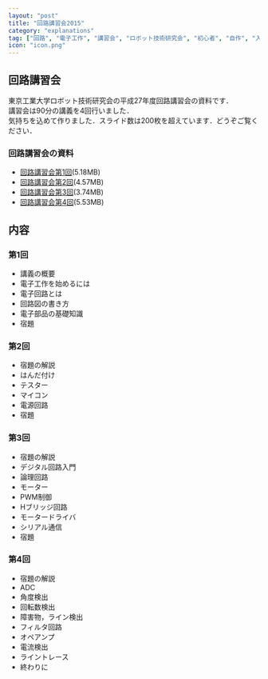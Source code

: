 ```yaml
---
layout: "post"
title: "回路講習会2015"
category: "explanations"
tag: ["回路", "電子工作", "講習会", "ロボット技術研究会", "初心者", "自作", "入門", "Arduino", "PIC", "トランジスタ"]
icon: "icon.png"
---
```



## 回路講習会

東京工業大学ロボット技術研究会の平成27年度回路講習会の資料です．  
講習会は90分の講義を4回行いました．  
気持ちを込めて作りました．スライド数は200枚を超えています．どうぞご覧ください．
<!--more-->

### 回路講習会の資料

  * [回路講習会第1回](CL1.pdf)(5.18MB)
  * [回路講習会第2回](CL2.pdf)(4.57MB)
  * [回路講習会第3回](CL3.pdf)(3.74MB)
  * [回路講習会第4回](CL4.pdf)(5.53MB)

## 内容

### 第1回

  * 講義の概要
  * 電子工作を始めるには
  * 電子回路とは
  * 回路図の書き方
  * 電子部品の基礎知識
  * 宿題

### 第2回

  * 宿題の解説
  * はんだ付け
  * テスター
  * マイコン
  * 電源回路
  * 宿題

### 第3回

  * 宿題の解説
  * デジタル回路入門
  * 論理回路
  * モーター
  * PWM制御
  * Hブリッジ回路
  * モータードライバ
  * シリアル通信
  * 宿題

### 第4回

  * 宿題の解説
  * ADC
  * 角度検出
  * 回転数検出
  * 障害物，ライン検出
  * フィルタ回路
  * オペアンプ
  * 電流検出
  * ライントレース
  * 終わりに


